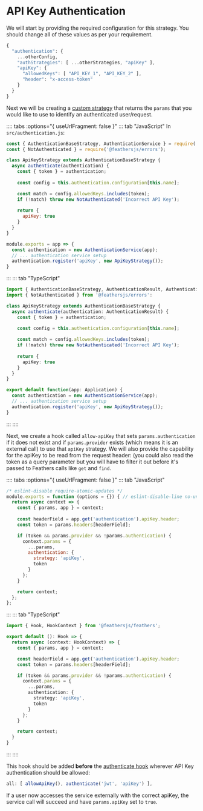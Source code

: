 # API Key Authentication

We will start by providing the required configuration for this strategy. You should change all of these values as per your requirement.

```js
{
  "authentication": {
    ...otherConfig,
    "authStrategies": [ ...otherStrategies, "apiKey" ],
    "apiKey": {
      "allowedKeys": [ "API_KEY_1", "API_KEY_2" ],
      "header": "x-access-token"
    }
  }
}
```

Next we will be creating a [custom strategy](../../api/authentication/strategy.md) that returns the `params` that you would like to use to identify an authenticated user/request.

:::: tabs :options="{ useUrlFragment: false }"
::: tab "JavaScript"
In `src/authentication.js`:

```js
const { AuthenticationBaseStrategy, AuthenticationService } = require('@feathersjs/authentication');
const { NotAuthenticated } = require('@feathersjs/errors');

class ApiKeyStrategy extends AuthenticationBaseStrategy {
  async authenticate(authentication) {
    const { token } = authentication;
  
    const config = this.authentication.configuration[this.name];

    const match = config.allowedKeys.includes(token);
    if (!match) throw new NotAuthenticated('Incorrect API Key');
  
    return {
      apiKey: true
    }
  }
}

module.exports = app => {
  const authentication = new AuthenticationService(app);
  // ... authentication service setup
  authentication.register('apiKey', new ApiKeyStrategy());
}
```
:::
::: tab "TypeScript"
```ts
import { AuthenticationBaseStrategy, AuthenticationResult, AuthenticationService } from '@feathersjs/authentication';
import { NotAuthenticated } from '@feathersjs/errors': 

class ApiKeyStrategy extends AuthenticationBaseStrategy {
  async authenticate(authentication: AuthenticationResult) {
    const { token } = authentication;
  
    const config = this.authentication.configuration[this.name];

    const match = config.allowedKeys.includes(token);
    if (!match) throw new NotAuthenticated('Incorrect API Key');
  
    return {
      apiKey: true
    }
  }
}

export default function(app: Application) {
  const authentication = new AuthenticationService(app);
  // ... authentication service setup
  authentication.register('apiKey', new ApiKeyStrategy());
}
```
:::
::::


Next, we create a hook called `allow-apiKey` that sets `params.authentication` if it does not exist and if `params.provider` exists (which means it is an external call) to use that `apiKey` strategy. We will also provide the capability for the apiKey to be read from the request header: (you could also read the token as a query parameter but you will have to filter it out before it's passed to Feathers calls like `get` and `find`.

:::: tabs :options="{ useUrlFragment: false }"
::: tab "JavaScript"
```js
/* eslint-disable require-atomic-updates */
module.exports = function (options = {}) { // eslint-disable-line no-unused-vars
  return async context => {
    const { params, app } = context;
    
    const headerField = app.get('authentication').apiKey.header;
    const token = params.headers[headerField];

    if (token && params.provider && !params.authentication) {
      context.params = {
        ...params,
        authentication: {
          strategy: 'apiKey',
          token
        }
      };
    }

    return context;
  };
};
```
:::
::: tab "TypeScript"
```ts
import { Hook, HookContext } from '@feathersjs/feathers';

export default (): Hook => {
  return async (context: HookContext) => {
    const { params, app } = context;

    const headerField = app.get('authentication').apiKey.header;
    const token = params.headers[headerField];

    if (token && params.provider && !params.authentication) {
      context.params = {
        ...params,
        authentication: {
          strategy: 'apiKey',
          token
        }
      };
    }

    return context;
  }
}
```
:::
::::

This hook should be added __before__ the [authenticate hook](../../api/authentication/hook.md) wherever API Key authentication should be allowed:

```js
all: [ allowApiKey(), authenticate('jwt', 'apiKey') ],
```

If a user now accesses the service externally with the correct apiKey, the service call will succeed and have `params.apiKey` set to `true`.

